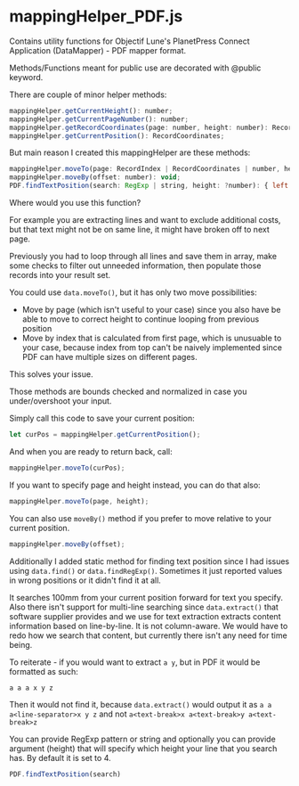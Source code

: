 # mappingHelper_PDF.js

Contains utility functions for Objectif Lune's PlanetPress Connect Application (DataMapper) - PDF mapper format.

Methods/Functions meant for public use are decorated with @public keyword.

There are couple of minor helper methods:

```javascript
mappingHelper.getCurrentHeight(): number;
mappingHelper.getCurrentPageNumber(): number;
mappingHelper.getRecordCoordinates(page: number, height: number): RecordCoordinates;
mappingHelper.getCurrentPosition(): RecordCoordinates;
```

But main reason I created this mappingHelper are these methods:

```javascript
mappingHelper.moveTo(page: RecordIndex | RecordCoordinates | number, height: ?number): void;
mappingHelper.moveBy(offset: number): void;
PDF.findTextPosition(search: RegExp | string, height: ?number): { left: number, right: number, offset: number };
```

Where would you use this function?

For example you are extracting lines and want to exclude additional costs, but that text might not be on same line,
it might have broken off to next page.

Previously you had to loop through all lines and save them in array, make some checks to filter out unneeded information,
then populate those records into your result set.

You could use `data.moveTo()`, but it has only two move possibilities:

- Move by page (which isn't useful to your case) since you also have be able to move to correct height to continue looping from previous position
- Move by index that is calculated from first page, which is unusuable to your case, because index from top can't be naively implemented since PDF can have multiple sizes on different pages.

This solves your issue.

Those methods are bounds checked and normalized in case you under/overshoot your input.

Simply call this code to save your current position:

```javascript
let curPos = mappingHelper.getCurrentPosition();
```

And when you are ready to return back, call:

```javascript
mappingHelper.moveTo(curPos);
```

If you want to specify page and height instead, you can do that also:

```javascript
mappingHelper.moveTo(page, height);
```

You can also use `moveBy()` method if you prefer to move relative to your current position.

```javascript
mappingHelper.moveBy(offset);
```

Additionally I added static method for finding text position since I had issues using `data.find()` or `data.findRegExp()`.
Sometimes it just reported values in wrong positions or it didn't find it at all.

It searches 100mm from your current position forward for text you specify.
Also there isn't support for multi-line searching since `data.extract()` that software supplier provides and we use for text extraction extracts content information based on line-by-line. It is not column-aware. We would have to redo how we search that content, but currently there isn't any need for time being.

To reiterate - if you would want to extract `a y`, but in PDF it would be formatted as such:

`
a a a
x y z
`

Then it would not find it, because `data.extract()` would output it as `a a a<line-separator>x y z` and not `a<text-break>x a<text-break>y a<text-break>z`

You can provide RegExp pattern or string and optionally you can provide argument (height) that will specify which height your line that you search has.
By default it is set to 4.

```javascript
PDF.findTextPosition(search)
```
